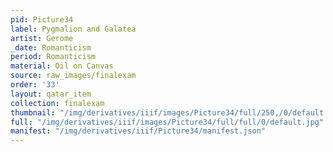 ```yaml
---
pid: Picture34
label: Pygmalion and Galatea
artist: Gerome
_date: Romanticism
period: Romanticism
material: Oil on Canvas
source: raw_images/finalexam
order: '33'
layout: qatar_item
collection: finalexam
thumbnail: "/img/derivatives/iiif/images/Picture34/full/250,/0/default.jpg"
full: "/img/derivatives/iiif/images/Picture34/full/full/0/default.jpg"
manifest: "/img/derivatives/iiif/Picture34/manifest.json"
---
```

